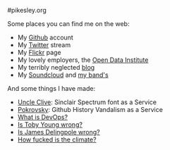#pikesley.org

Some places you can find me on the web:

* My [Github](https://github.com/pikesley) account
* My [Twitter](https://twitter.com/pikesley) stream
* My [Flickr](http://www.flickr.com/photos/pikesley/) page
* My lovely employers, the [Open Data Institute](http://theodi.org/team/sam-pikesley)
* My terribly neglected [blog](http://org.orgraphone.org/)
* My [Soundcloud](https://soundcloud.com/pikesley) and [my band's](https://soundcloud.com/rawfunkmaharishi)

And some things I have made:

* [Uncle Clive](http://uncleclive.herokuapp.com/): Sinclair Spectrum font as a Service
* [Pokrovsky](http://pokrovsky.herokuapp.com/): Github History Vandalism as a Service
* [What is DevOps?](http://whatisdevops.com/)
* [Is Toby Young wrong?](http://istobyyoungwrong.info/)
* [Is James Delingpole wrong?](http://isjamesdelingpolewrong.info/)
* [How fucked is the climate?](http://howfuckedistheclimate.com/)
